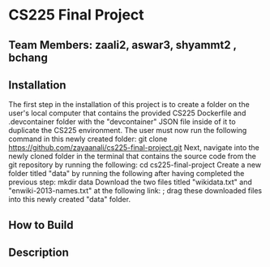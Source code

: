 # CS225 Final Project

## Team Members: zaali2, aswar3, shyammt2 , bchang

## Installation
The first step in the installation of this project is to create a folder on the user's local computer 
that contains the provided CS225 Dockerfile and .devcontainer folder with the "devcontainer" JSON file inside of 
it to duplicate the CS225 environment. The user must now run the following command in this newly created folder: 
git clone https://github.com/zayaanali/cs225-final-project.git
Next, navigate into the newly cloned folder in the terminal that contains the source code from the git repository by running the following:
cd cs225-final-project
Create a new folder titled "data" by running the following after having completed the previous step:
mkdir data
Download the two files titled "wikidata.txt" and "enwiki-2013-names.txt" at the following link: ; drag these downloaded files 
into this newly created "data" folder.
## How to Build

## Description




